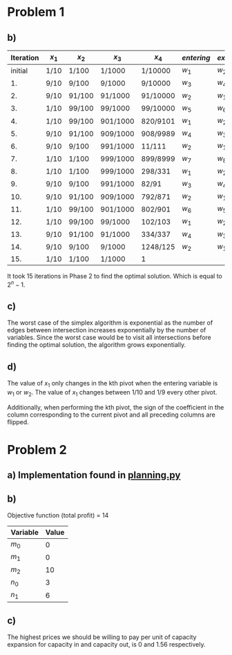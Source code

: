 # Problem 1 

## b)


| Iteration | $x_1$ | $x_2$ | $x_3$ | $x_4$ | $entering$ | $exiting$ |
| --------------- | --------------- | --------------- | --------------- | --------------- | --------------- | --------------- |
| initial | 1/10 | 1/100 | 1/1000 | 1/10000 | $w_1$ | $w_2$ |
| 1. | 9/10 | 9/100 | 9/1000 | 9/10000 | $w_3$ | $w_4$|
| 2. | 9/10 | 91/100 | 91/1000 | 91/10000 | $w_2$| $w_1$|
| 3. | 1/10 | 99/100 | 99/1000 | 99/10000 | $w_5$| $w_6$|
| 4. | 1/10 | 99/100 | 901/1000 | 820/9101 |$w_1$ | $w_2$|
| 5. | 9/10 | 91/100 | 909/1000 | 908/9989 | $w_4$| $w_3$|
| 6. | 9/10 | 9/100 | 991/1000 | 11/111 |$w_2$ | $w_1$|
| 7. | 1/10 | 1/100 | 999/1000 | 899/8999 |$w_7$ |$w_8$ |
| 8. | 1/10 | 1/100 | 999/1000 | 298/331 | $w_1$|$w_2$ |
| 9. | 9/10 | 9/100 | 991/1000 | 82/91 | $w_3$ | $w_4$ |
| 10. | 9/10 | 91/100 | 909/1000 | 792/871 | $w_2$ | $w_1$ |
| 11. | 1/10 | 99/100 | 901/1000 | 802/901 | $w_6$ | $w_5$ |
| 12. | 1/10 | 99/100 | 99/1000 | 102/103 | $w_1$ | $w_2$ |
| 13. | 9/10 | 91/100 | 91/1000 | 334/337 | $w_4$ | $w_3$ |
| 14. | 9/10 | 9/100 | 9/1000 | 1248/125 | $w_2$ | $w_1$ |
| 15. | 1/10 | 1/100 | 1/1000 | 1 |  |  |

It took 15 iterations in Phase 2 to find the optimal solution.
Which is equal to $2^n - 1$.


## c) 

The worst case of the simplex algorithm is exponential as the number of 
edges between intersection increases exponentially by the number of variables.
Since the worst case would be to visit all intersections before 
finding the optimal solution, the algorithm grows exponentially.


## d)

The value of $x_1$ only changes in the kth pivot 
when the entering variable is $w_1$ or $w_2$.
The value of $x_1$ changes between $1/10$ and $1/9$ every other pivot.

Additionally, when performing the kth pivot, the sign of the coefficient
in the column corresponding to the current 
pivot and all preceding columns are flipped.

# Problem 2 

## a) Implementation found in [planning.py](./planning.py)

## b)

Objective function (total profit) = 14

| Variable   | Value    |
|--------------- | --------------- |
| $m_0$   | 0   |
| $m_1$   | 0   |
| $m_2$   | 10   |
| $n_0$   | 3   |
| $n_1$   | 6   |

## c)

The highest prices we should be willing to pay per unit 
of capacity expansion for capacity in and capacity out,
is 0 and 1.56 respectively.

